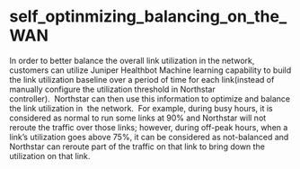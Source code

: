 # self_optinmizing_balancing_on_the_WAN

In order to better balance the overall link utilization in the network, customers can utilize Juniper Healthbot Machine learning capability to build the link utilization baseline over a period of time for each link(instead of manually configure the utilization threshold in Northstar controller).  Northstar can then use this information to optimize and balance the link utilization in  the network.  For example, during busy hours, it is considered as normal to run some links at 90% and Northstar will not reroute the traffic over those links; however, during off-peak hours, when a link’s utilization goes above 75%, it can be considered as not-balanced and Northstar can reroute part of the traffic on that link to bring down the utilization on that link.
